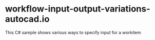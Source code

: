 workflow-input-output-variations-autocad.io
===========================================

This C# sample shows various ways to specify input for a workitem
